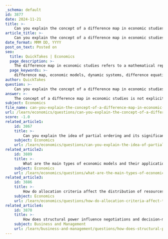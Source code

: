 ```yaml
---
_schema: default
id: 3877
date: 2024-11-21
title: >-
    Can you explain the concept of a difference map in economic studies?
article_title: >-
    Can you explain the concept of a difference map in economic studies?
date_format: MMM DD, YYYY
post_on_text: Posted on
seo:
  title: QuickTakes | Economics
  page_description: >-
    The difference map in economic studies refers to a mathematical representation used to analyze the evolution of economic systems over discrete time periods, commonly employing difference equations to understand relationships among economic variables.
  page_keywords: >-
    difference map, economic models, dynamic systems, difference equations, economic growth, trade cycles, resource allocation, output, investment, consumption, discrete time periods, economic variables
author: QuickTakes
question: >-
    Can you explain the concept of a difference map in economic studies?
answer: >-
    The concept of a difference map in economic studies is not explicitly defined in the gathered information. However, we can infer its relevance from the context of economic models and dynamic systems.\n\nIn economics, a difference map typically refers to a mathematical representation used to analyze how a system evolves over discrete time periods. This is particularly relevant in the study of dynamic economic models, where the behavior of economic variables is examined at successive time intervals. Difference equations, which are formal models of dynamical systems, are often employed to describe these changes. They allow economists to model various phenomena, such as economic growth, trade cycles, and resource allocation, by capturing the relationships between different economic variables over time.\n\nFor example, a simple difference equation might express how the output of an economy in one period is related to its output in the previous period, adjusted for factors like investment, consumption, and external shocks. This can be represented as:\n\n$$\nY_{t} = Y_{t-1} + I_t - C_t\n$$\n\nwhere \(Y_t\) is the output at time \(t\), \(I_t\) is investment, and \(C_t\) is consumption.\n\nIn summary, while the gathered information does not provide a direct definition of a difference map, it is closely related to the use of difference equations in economic modeling, which helps economists understand and predict the behavior of economic systems over time. If you need more specific details or examples, please let me know!
subject: Economics
file_name: can-you-explain-the-concept-of-a-difference-map-in-economic-studies.md
url: /learn/economics/questions/can-you-explain-the-concept-of-a-difference-map-in-economic-studies
score: -1.0
related_article1:
    id: 3867
    title: >-
        Can you explain the idea of partial ordering and its significance in economic models?
    subject: Economics
    url: /learn/economics/questions/can-you-explain-the-idea-of-partial-ordering-and-its-significance-in-economic-models
related_article2:
    id: 3889
    title: >-
        What are the main types of economic models and their applications?
    subject: Economics
    url: /learn/economics/questions/what-are-the-main-types-of-economic-models-and-their-applications
related_article3:
    id: 3886
    title: >-
        How do allocation criteria affect the distribution of resources in an economy?
    subject: Economics
    url: /learn/economics/questions/how-do-allocation-criteria-affect-the-distribution-of-resources-in-an-economy
related_article4:
    id: 3870
    title: >-
        How does structural power influence negotiations and decision-making processes?
    subject: Business and Management
    url: /learn/business-and-management/questions/how-does-structural-power-influence-negotiations-and-decisionmaking-processes
---
```


&nbsp;